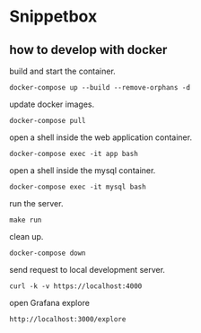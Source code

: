 # Snippetbox

## how to develop with docker

build and start the container.

```shell
docker-compose up --build --remove-orphans -d
```

update docker images.

```shell
docker-compose pull
```

open a shell inside the web application container.

```shell
docker-compose exec -it app bash
```

open a shell inside the mysql container.

```
docker-compose exec -it mysql bash
```

run the server.

```shell
make run
```

clean up.

```shell
docker-compose down
```

send request to local development server.

```shell
curl -k -v https://localhost:4000
```

open Grafana explore

```
http://localhost:3000/explore
```
